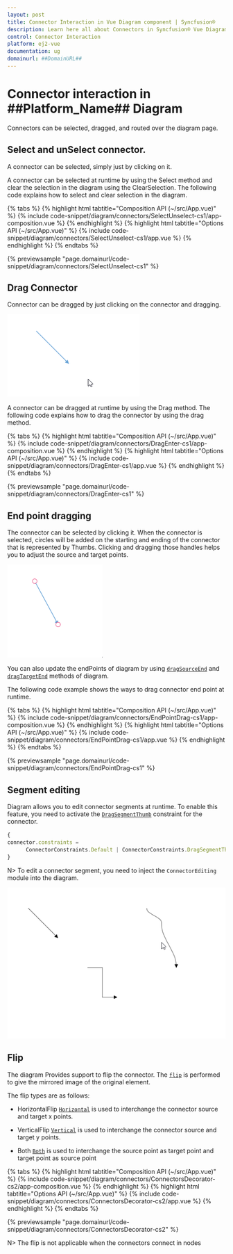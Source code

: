 ```yaml
---
layout: post
title: Connector Interaction in Vue Diagram component | Syncfusion®
description: Learn here all about Connectors in Syncfusion® Vue Diagram component of Syncfusion Essential® JS 2 and more.
control: Connector Interaction 
platform: ej2-vue
documentation: ug
domainurl: ##DomainURL##
---
```


# Connector interaction in ##Platform_Name## Diagram

Connectors can be selected, dragged, and routed over the diagram page.

## Select and unSelect connector.

A connector can be selected, simply just by clicking on it.

A connector can be selected at runtime by using the Select method and clear the selection in the diagram using the ClearSelection. The following code explains how to select and clear selection in the diagram.

{% tabs %}
{% highlight html tabtitle="Composition API (~/src/App.vue)" %}
{% include code-snippet/diagram/connectors/SelectUnselect-cs1/app-composition.vue %}
{% endhighlight %}
{% highlight html tabtitle="Options API (~/src/App.vue)" %}
{% include code-snippet/diagram/connectors/SelectUnselect-cs1/app.vue %}
{% endhighlight %}
{% endtabs %}
        
{% previewsample "page.domainurl/code-snippet/diagram/connectors/SelectUnselect-cs1" %}

## Drag Connector

Connector can be dragged by just clicking on the connector and dragging.

![Connector Drag Gif](../images/connector-dragGif.gif)

A connector can be dragged at runtime by using the Drag method. The following code explains how to drag the connector by using the drag method.

{% tabs %}
{% highlight html tabtitle="Composition API (~/src/App.vue)" %}
{% include code-snippet/diagram/connectors/DragEnter-cs1/app-composition.vue %}
{% endhighlight %}
{% highlight html tabtitle="Options API (~/src/App.vue)" %}
{% include code-snippet/diagram/connectors/DragEnter-cs1/app.vue %}
{% endhighlight %}
{% endtabs %}
        
{% previewsample "page.domainurl/code-snippet/diagram/connectors/DragEnter-cs1" %}

## End point dragging

The connector can be selected by clicking it. When the connector is selected, circles will be added on the starting and ending of the connector that is represented by Thumbs. Clicking and dragging those handles helps you to adjust the source and target points.

![End Point drag GIF](../images/EndPointDragGif.gif)

You can also update the endPoints of diagram by using [`dragSourceEnd`](https://ej2.syncfusion.com/vue/documentation/api/diagram/#dragsourceend) and [`dragTargetEnd`](https://ej2.syncfusion.com/vue/documentation/api/diagram/#dragtargetend) methods of diagram. 

The following code example shows the ways to drag connector end point at runtime.

{% tabs %}
{% highlight html tabtitle="Composition API (~/src/App.vue)" %}
{% include code-snippet/diagram/connectors/EndPointDrag-cs1/app-composition.vue %}
{% endhighlight %}
{% highlight html tabtitle="Options API (~/src/App.vue)" %}
{% include code-snippet/diagram/connectors/EndPointDrag-cs1/app.vue %}
{% endhighlight %}
{% endtabs %}
        
{% previewsample "page.domainurl/code-snippet/diagram/connectors/EndPointDrag-cs1" %}

## Segment editing

Diagram allows you to edit connector segments at runtime. To enable this feature, you need to activate the [`DragSegmentThumb`](https://ej2.syncfusion.com/vue/documentation/api/diagram/connectorConstraints/) constraint for the connector.

```ts
{
connector.constraints =
      ConnectorConstraints.Default | ConnectorConstraints.DragSegmentThumb;
}

```

N> To edit a connector segment, you need to inject the `ConnectorEditing` module into the diagram.

![Connector segmnet edit](../images/connectorEditing.gif)

## Flip

The diagram Provides support to flip the connector. The [`flip`](https://ej2.syncfusion.com/vue/documentation/api/diagram/connector/#flip) is performed to give the mirrored image of the original element.

The flip types are as follows:

* HorizontalFlip
 [`Horizontal`](https://ej2.syncfusion.com/vue/documentation/api/diagram/flipDirection/) is used to interchange the connector source and target x points.

* VerticalFlip
[`Vertical`](https://ej2.syncfusion.com/vue/documentation/api/diagram/flipDirection/) is used to interchange the connector source and target y points.

* Both
[`Both`](https://ej2.syncfusion.com/vue/documentation/api/diagram/flipDirection/) is used to interchange the source point as target point and target point as source point

{% tabs %}
{% highlight html tabtitle="Composition API (~/src/App.vue)" %}
{% include code-snippet/diagram/connectors/ConnectorsDecorator-cs2/app-composition.vue %}
{% endhighlight %}
{% highlight html tabtitle="Options API (~/src/App.vue)" %}
{% include code-snippet/diagram/connectors/ConnectorsDecorator-cs2/app.vue %}
{% endhighlight %}
{% endtabs %}
        
{% previewsample "page.domainurl/code-snippet/diagram/connectors/ConnectorsDecorator-cs2" %}

 N> The flip is not applicable when the connectors connect in nodes